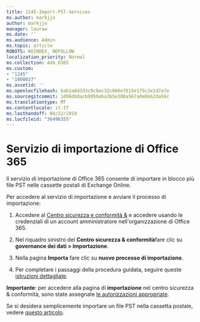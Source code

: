 ```yaml
---
title: 1245-Import-PST-Services
ms.author: markjjo
author: markjjo
manager: lauraw
ms.date: ''
ms.audience: Admin
ms.topic: article
ROBOTS: NOINDEX, NOFOLLOW
localization_priority: Normal
ms.collection: Adm_O365
ms.custom:
- "1245"
- "1800027"
ms.assetid: ''
ms.openlocfilehash: bab1a842d3c9c8ec32c066e7615e175c2e1d7a7e
ms.sourcegitcommit: 1d98db8acb9959aba3b5e308a567ade6b62da56c
ms.translationtype: MT
ms.contentlocale: it-IT
ms.lasthandoff: 08/22/2019
ms.locfileid: "36496355"
---
```

# <a name="office-365-import-service"></a>Servizio di importazione di Office 365

Il servizio di importazione di Office 365 consente di importare in blocco più file PST nelle cassette postali di Exchange Online.

Per accedere al servizio di importazione e avviare il processo di importazione:

1. Accedere al [Centro sicurezza e conformità &](https://protection.office.com) e accedere usando le credenziali di un account amministratore nell'organizzazione di Office 365.

2. Nel riquadro sinistro del **Centro sicurezza & conformità**fare clic su **governance dei dati > importazione**.

3. Nella pagina **Importa** fare clic su **nuovo processo di importazione**.

4. Per completare i passaggi della procedura guidata, seguire queste [istruzioni dettagliate](https://docs.microsoft.com/office365/securitycompliance/use-network-upload-to-import-pst-files).

**Importante**: per accedere alla pagina di **importazione** nel centro sicurezza & conformità, sono state assegnate [le autorizzazioni appropriate](https://docs.microsoft.com/office365/securitycompliance/use-network-upload-to-import-pst-files#before-you-begin).

Se si desidera semplicemente importare un file PST nella cassetta postale, vedere [questo articolo](https://support.office.com/article/import-email-contacts-and-calendar-from-an-outlook-pst-file-431a8e9a-f99f-4d5f-ae48-ded54b3440ac).
